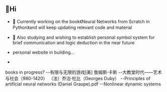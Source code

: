 ##  👋Hi

<!--
**nocounter87/nocounter87** is a ✨ _special_ ✨ repository because its `README.md` (this file) appears on your GitHub profile.

Here are some ideas to get you started:

- 🔭 I’m currently working on ...
- 🌱 I’m currently learning ...
- 👯 I’m looking to collaborate on ...
- 🤔 I’m looking for help with ...
- 💬 Ask me about ...
- 📫 How to reach me: ...
- 😄 Pronouns: ...
- ⚡ Fun fact: ...
-->
- 🔭 Currently working on the book《Neural Networks from Scratch in Python》and will keep updating relevant code and material 
- 🤔 Also studying and wishing to establish personal symbol system for brief communication and logic deduction in the near future
- personal website in building...

- 
books in progress?
--有限与无限的游戏[美] 詹姆斯·卡斯
--大教堂时代——艺术与社会（980-1420） （法）乔治·杜比（Georges Duby）
--Principles of artificial neural networks (Daniel Graupe).pdf
--Nonlinear dynamic systems
